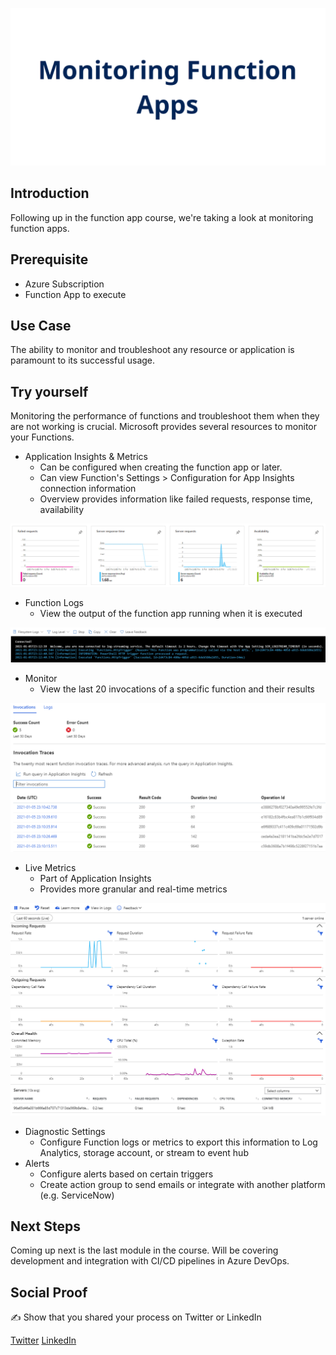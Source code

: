 ![placeholder image](.\img\banner.png)

## Introduction

Following up in the function app course, we're taking a look at monitoring function apps.

## Prerequisite

- Azure Subscription
- Function App to execute

## Use Case

The ability to monitor and troubleshoot any resource or application is paramount to its successful usage.

## Try yourself

Monitoring the performance of functions and troubleshoot them when they are not working is crucial. Microsoft provides several resources to monitor your Functions.

- Application Insights & Metrics
    - Can be configured when creating the function app or later.
    - Can view Function's Settings > Configuration for App Insights connection information
    - Overview provides information like failed requests, response time, availability

![](./img/appinsightscharts.png)

- Function Logs
    - View the output of the function app running when it is executed

![](./img/logstream.png)

- Monitor
    - View the last 20 invocations of a specific function and their results

![](./img/monitor.png)

- Live Metrics
    - Part of Application Insights
    - Provides more granular and real-time metrics

![](./img/livemetrics.png)

- Diagnostic Settings
    - Configure Function logs or metrics to export this information to Log Analytics, storage account, or stream to event hub
- Alerts
    - Configure alerts based on certain triggers
    - Create action group to send emails or integrate with another platform (e.g. ServiceNow)


## Next Steps

Coming up next is the last module in the course. Will be covering development and integration with CI/CD pipelines in Azure DevOps.

## Social Proof

✍️ Show that you shared your process on Twitter or LinkedIn

[Twitter](link)
[LinkedIn](link)
